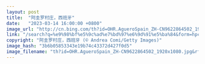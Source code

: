 ```yaml
---
layout: post
title:  "阿圭罗村庄，西班牙"
date:   "2023-03-14 16:00:00 +0800"
image_url: "http://cn.bing.com/th?id=OHR.AgueroSpain_ZH-CN9622864502_1920x1080.jpg&rf=LaDigue_1920x1080.jpg&pid=hp"
link: "/search?q=%e9%98%bf%e5%9c%ad%e7%bd%97%e6%9d%91%e5%ba%84&form=hpcapt&mkt=zh-cn"
copyright: "阿圭罗村庄，西班牙 (© Andrea Comi/Getty Images)"
image_hash: "3b6b05853343e19b74c43372d427f0d5"
image_filename: "th?id=OHR.AgueroSpain_ZH-CN9622864502_1920x1080.jpg&rf=LaDigue_1920x1080.jpg&pid=hp"
---
```

